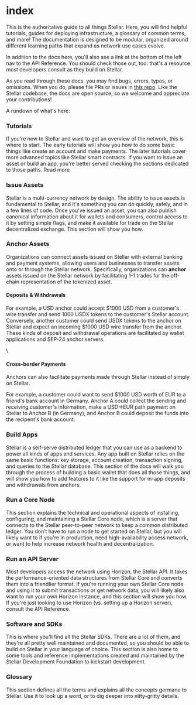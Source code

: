 # index

This is the authoritative guide to all things Stellar. Here, you will find helpful tutorials, guides for deploying infrastructure, a glossary of common terms, and more! The documentation is designed to be modular, organized around different learning paths that expand as network use cases evolve.

In addition to the docs here, you'll also see a link at the bottom of the left nav to the API Reference. You should check those out, too: that's a resource most developers consult as they build on Stellar.

As you read through these docs, you may find bugs, errors, typos, or omissions. When you do, please file PRs or issues in [this repo](https://github.com/stellar/new-docs/issues/new). Like the Stellar codebase, the docs are open source, so we welcome and appreciate your contributions!

A rundown of what's here:

### Tutorials

If you’re new to Stellar and want to get an overview of the network, this is where to start. The early tutorials will show you how to do some basic things like create an account and make payments. The later tutorials cover more advanced topics like Stellar smart contracts. If you want to issue an asset or build an app, you're better served checking the sections dedicated to those paths. Read more

### Issue Assets

Stellar is a multi-currency network by design. The ability to issue assets is fundamental to Stellar, and it's something you can do quickly, safely, and in a few lines of code. Once you've issued an asset, you can also publish canonical information about it for wallets and consumers, control access to it by setting simple flags, and make it available for trade on the Stellar decentralized exchange. This section will show you how.

### Anchor Assets

Organizations can connect assets issued on Stellar with external banking and payment systems, allowing users and businesses to transfer assets onto or through the Stellar network. Specifically, organizations can **anchor** assets issued on the Stellar network by facilitating 1-1 trades for the off-chain representation of the tokenized asset.

#### Deposits & Withdrawals

For example, a USD anchor could accept $1000 USD from a customer's wire transfer and send 1000 USDX tokens to the customer's Stellar account. Conversely, another customer could send USDX tokens to the anchor on Stellar and expect an incoming $1000 USD wire transfer from the anchor. These kinds of deposit and withdrawal operations are facilitated by wallet applications and SEP-24 anchor servers.

\


#### Cross-border Payments

Anchors can also facilitate payments made through Stellar instead of simply on Stellar.

For example, a customer could want to send $1000 USD worth of EUR to a friend's bank account in Germany. Anchor A could collect the sending and receiving customer's information, make a USD->EUR path payment on Stellar to Anchor B (in Germany), and Anchor B could deposit the funds into the recipent's bank account.

### Build Apps

Stellar is a self-serve distributed ledger that you can use as a backend to power all kinds of apps and services. Any app built on Stellar relies on the same basic functions: key storage, account creation, transaction signing, and queries to the Stellar database. This section of the docs will walk you through the process of building a basic wallet that does all those things, and will show you how to add features to it like the support for in-app deposits and withdrawals from anchors.

### Run a Core Node

This section explains the technical and operational aspects of installing, configuring, and maintaining a Stellar Core node, which is a server that connects to the Stellar peer-to-peer network to keep a common distributed ledger. You don’t have to run a node to get started on Stellar, but you will likely want to if you're in production, need high-availability access network, or want to help increase network health and decentralization.

### Run an API Server

Most developers access the network using Horizon, the Stellar API. It takes the performance-oriented data structures from Stellar Core and converts them into a friendlier format. If you're running your own Stellar Core node and using it to submit transactions or get network data, you will likely also want to run your own Horizon instance, and this section will show you how. If you're just looking to use Horizon (vs. setting up a Horizon server), consult the API Reference.

### Software and SDKs

This is where you'll find all the Stellar SDKs. There are a lot of them, and they're all pretty well maintained and documented, so you should be able to build on Stellar in your language of choice. This section is also home to some tools and reference implementations created and maintained by the Stellar Development Foundation to kickstart development.

### Glossary

This section defines all the terms and explains all the concepts germane to Stellar. Use it to look up a word, or to dig deeper into nitty-gritty details.
